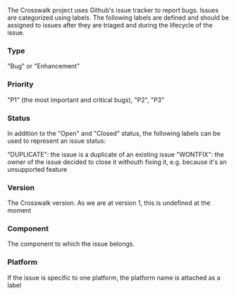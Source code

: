The Crosswalk project uses Github's issue tracker to report bugs. Issues are categorized using labels. The following labels are defined and should be assigned to issues after they are triaged and during the lifecycle of the issue.
 
### Type

"Bug" or "Enhancement"

### Priority

"P1" (the most important and critical bugs), "P2", "P3"
 
### Status

In addition to the "Open" and "Closed" status, the following labels can be used to represent an issue status:

"DUPLICATE": the issue is a duplicate of an existing issue
"WONTFIX": the owner of the issue decided to close it withouth fixing it, e.g. because it's an unsupported feature 

### Version

The Crosswalk version. As we are at version 1, this is undefined at the moment

### Component

The component to which the issue belongs.

### Platform

If the issue is specific to one platform, the platform name is attached as a label
